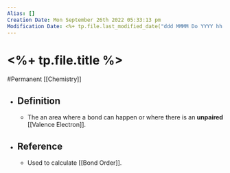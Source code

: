 ```yaml
---
Alias: []
Creation Date: Mon September 26th 2022 05:33:13 pm 
Modification Date: <%+ tp.file.last_modified_date("ddd MMMM Do YYYY hh:mm:ss a") %>
---
```

# <%+ tp.file.title %>
#Permanent [[Chemistry]]

- ## Definition
	- The an area where a bond can happen or where there is an **unpaired** [[Valence Electron]].
- ## Reference
	- Used to calculate [[Bond Order]].